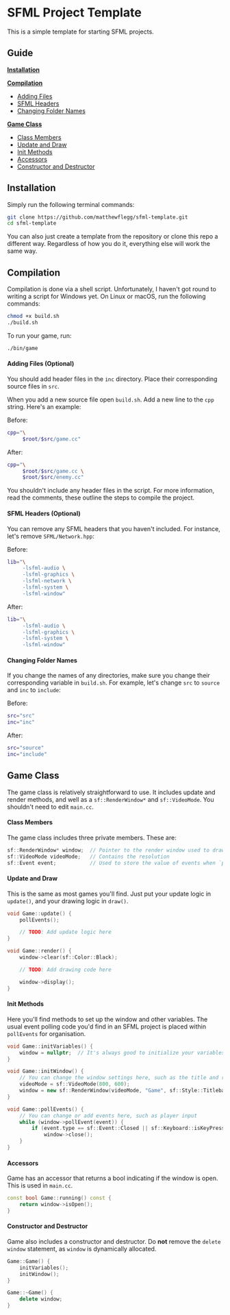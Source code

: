 # SFML Project Template
This is a simple template for starting SFML projects.

## Guide
**[Installation](#installation)**

**[Compilation](#compilation)**
* [Adding Files](#adding-files-optional)
* [SFML Headers](#adding-files-optional)
* [Changing Folder Names](#changing-folder-names)

**[Game Class](#game-class)**
* [Class Members](#class-members)
* [Update and Draw](#update-and-draw)
* [Init Methods](#init-methods)
* [Accessors](#accessors)
* [Constructor and Destructor](#constructor-and-destructor)

## Installation
Simply run the following terminal commands:
```bash
git clone https://github.com/matthewflegg/sfml-template.git
cd sfml-template
```
You can also just create a template from the repository or clone this repo a different way. Regardless of how you do it, everything else will work the same way.

## Compilation
Compilation is done via a shell script. Unfortunately, I haven't got round to writing a script for Windows yet. On Linux or macOS, run the following commands:
```bash
chmod +x build.sh
./build.sh
```

To run your game, run:
```bash
./bin/game
```

#### Adding Files (Optional)
You should add header files in the `inc` directory. Place their corresponding source files in `src`.

When you add a new source file open `build.sh`. Add a new line to the `cpp` string. Here's an example:

Before:
```bash
cpp="\
     $root/$src/game.cc"
```
After:
```bash
cpp="\
     $root/$src/game.cc \
     $root/$src/enemy.cc"
```

You shouldn't include any header files in the script. For more information, read the comments, these outline the steps to compile the project.

#### SFML Headers (Optional)
You can remove any SFML headers that you haven't included. For instance, let's remove `SFML/Network.hpp`:

Before:
```bash
lib="\
     -lsfml-audio \
     -lsfml-graphics \
     -lsfml-network \
     -lsfml-system \
     -lsfml-window"
 ```
 
 After:
```bash
lib="\
     -lsfml-audio \
     -lsfml-graphics \
     -lsfml-system \
     -lsfml-window"
 ```
 
#### Changing Folder Names
If you change the names of any directories, make sure you change their corresponding variable in `build.sh`. For example, let's change `src` to `source` and `inc` to `include`:

Before:
```bash
src="src"
inc="inc"
```

After:
```bash
src="source"
inc="include"
```
 
## Game Class
The game class is relatively straightforward to use. It includes update and render methods, and well as a `sf::RenderWindow*` and `sf::VideoMode`. You shouldn't need to edit `main.cc`.

#### Class Members
The game class includes three private members. These are:

```cpp
sf::RenderWindow* window;  // Pointer to the render window used to draw to the screen
sf::VideoMode videoMode;   // Contains the resolution
sf::Event event;           // Used to store the value of events when `pollEvents` is called
```

#### Update and Draw
This is the same as most games you'll find. Just put your update logic in `update()`, and your drawing logic in `draw()`. 

```cpp
void Game::update() {
    pollEvents();

    // TODO: Add update logic here
}

void Game::render() {
    window->clear(sf::Color::Black);

    // TODO: Add drawing code here

    window->display();
}
```

#### Init Methods
Here you'll find methods to set up the window and other variables. The usual event polling code you'd find in an SFML project is placed within `pollEvents` for organisation.

```cpp
void Game::initVariables() {
    window = nullptr;  // It's always good to initialize your variables
}

void Game::initWindow() {
    // You can change the window settings here, such as the title and resolution
    videoMode = sf::VideoMode(800, 600);
    window = new sf::RenderWindow(videoMode, "Game", sf::Style::Titlebar | sf::Style::Close);
}

void Game::pollEvents() {
    // You can change or add events here, such as player input
    while (window->pollEvent(event)) {
        if (event.type == sf::Event::Closed || sf::Keyboard::isKeyPressed(sf::Keyboard::Escape))
            window->close();
    }
}
```

#### Accessors
Game has an accessor that returns a bool indicating if the window is open. This is used in `main.cc`.

```cpp
const bool Game::running() const {
    return window->isOpen();
}
```

#### Constructor and Destructor
Game also includes a constructor and destructor. Do **not** remove the `delete window` statement, as `window` is dynamically allocated.

```cpp
Game::Game() {
    initVariables();
    initWindow();
}

Game::~Game() {
    delete window;
}
```
